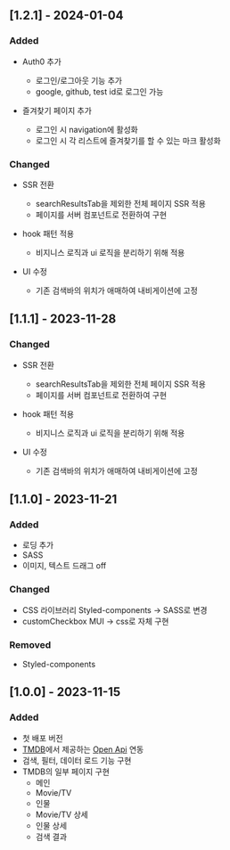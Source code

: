 ## [1.2.1] - 2024-01-04

### Added

- Auth0 추가

  - 로그인/로그아웃 기능 추가
  - google, github, test id로 로그인 가능

- 즐겨찾기 페이지 추가

  - 로그인 시 navigation에 활성화
  - 로그인 시 각 리스트에 즐겨찾기를 할 수 있는 마크 활성화

### Changed

- SSR 전환

  - searchResultsTab을 제외한 전체 페이지 SSR 적용
  - 페이지를 서버 컴포넌트로 전환하여 구현

- hook 패턴 적용

  - 비지니스 로직과 ui 로직을 분리하기 위해 적용

- UI 수정
  - 기존 검색바의 위치가 애매하여 내비게이션에 고정

## [1.1.1] - 2023-11-28

### Changed

- SSR 전환

  - searchResultsTab을 제외한 전체 페이지 SSR 적용
  - 페이지를 서버 컴포넌트로 전환하여 구현

- hook 패턴 적용

  - 비지니스 로직과 ui 로직을 분리하기 위해 적용

- UI 수정
  - 기존 검색바의 위치가 애매하여 내비게이션에 고정

## [1.1.0] - 2023-11-21

### Added

- 로딩 추가
- SASS
- 이미지, 텍스트 드래그 off

### Changed

- CSS 라이브러리 Styled-components -> SASS로 변경
- customCheckbox MUI -> css로 자체 구현

### Removed

- Styled-components

## [1.0.0] - 2023-11-15

### Added

- 첫 배포 버전
- [TMDB](https://www.themoviedb.org/?language=ko)에서 제공하는 [Open Api](https://developer.themoviedb.org/reference/intro/getting-started) 연동
- 검색, 필터, 데이터 로드 기능 구현
- TMDB의 일부 페이지 구현
  - 메인
  - Movie/TV
  - 인물
  - Movie/TV 상세
  - 인물 상세
  - 검색 결과
